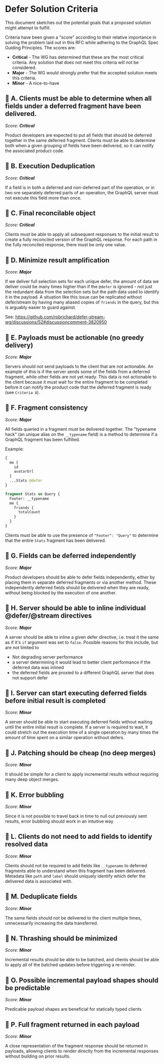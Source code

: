 # Defer Solution Criteria

This document sketches out the potential goals that a proposed solution might
attempt to fulfill.

Criteria have been given a "score" according to their relative importance in
solving the problem laid out in this RFC while adhering to the GraphQL Spec
Guiding Principles. The scores are:

- **Critical** - The WG has determined that these are the most critical
  criteria. Any solution that does not meet this criteria will not be
  considered.
- **Major** - The WG would strongly prefer that the accepted solution meets this
  criteria.
- **Minor** - A nice-to-have

## 🎯 A. Clients must be able to determine when all fields under a deferred fragment have been delivered.

_Score: **Critical**_

Product developers are expected to put all fields that should be deferred
together in the same deferred fragment. Clients must be able to determine both
when a given grouping of fields have been delivered, so it can notify the
associated product code.

## 🎯 B. Execution Deduplication

_Score: **Critical**_

If a field is in both a deferred and non-deferred part of the operation, or in
two ore separately deferred parts of an operation, the GraphQL server must not
execute this field more than once.

## 🎯 C. Final reconcilable object

_Score: **Critical**_

Clients must be able to apply all subsequent responses to the initial result to
create a fully reconciled version of the GraphQL response. For each path in the
fully reconciled response, there must be only one value.

## 🎯 D. Minimize result amplification

_Score: **Major**_

If we deliver full selection sets for each unique defer, the amount of data we
deliver could be many times higher than if the `@defer` is ignored - not just
the redundant data from the selection sets but the path data used to identify it
in the payload. A situation like this issue can be replicated without
defer/stream by having many aliased copies of `friends` in the query, but this
is arguably easier to guard against.

See:
https://github.com/robrichard/defer-stream-wg/discussions/52#discussioncomment-3820950

## 🎯 E. Payloads must be actionable (no greedy delivery)

_Score: **Major**_

Servers should not send payloads to the client that are not actionable. An
example of this is if the server sends some of the fields from a deferred
fragment, while other fields are not yet ready. This data is not actionable to
the client because it must wait for the entire fragment to be completed before
it can notify the product code that the deferred fragment is ready (see
`Criteria A`).

## 🎯 F. Fragment consistency

_Score: **Major**_

All fields queried in a fragment must be delivered together. The "typename hack"
(an unique alias on the `__typename` field) is a method to determine if a
GraphQL fragment has been fulfilled.

Example:

```graphql
{
  me {
    id
    avatarUrl
  }
  ...Stats @defer
}

fragment Stats on Query {
  Footer: __typename
  me {
    friends {
      totalCount
    }
  }
}
```

Clients must be able to use the presence of `"Footer": "Query"` to determine
that the entire `Stats` fragment has been delivered.

## 🎯 G. Fields can be deferred independently

_Score: **Major**_

Product developers should be able to defer fields independently, either by
placing them in separate deferred fragments or via another method. These
independently deferred fields should be delivered when they are ready, without
being blocked by the execution of one another.

## 🎯 H. Server should be able to inline individual @defer/@stream directives

_Score: **Major**_

A server should be able to inline a given defer directive, i.e. treat it the
same as if it's `if` argument was set to `false`. Possible reasons for this
include, but are not limited to

- Not degrading server performance
- a server determining it would lead to better client performance if the
  deferred data was inlined
- the deferred fields are proxied to a different GraphQL server that does not
  support defer

## 🎯 I. Server can start executing deferred fields before initial result is completed

_Score: **Minor**_

A server should be able to start executing deferred fields without waiting until
the entire initial result is complete. If a server is required to wait, it could
stretch out the execution time of a single operation by many times the amount of
time spent on a similar operation without defers.

## 🎯 J. Patching should be cheap (no deep merges)

_Score: **Minor**_

It should be simple for a client to apply incremental results without requiring
many deep object merges.

## 🎯 K. Error bubbling

_Score: **Minor**_

Since it is not possible to travel back in time to null out previously sent
results, error bubbling should work in an intuitive way

## 🎯 L. Clients do not need to add fields to identify resolved data

_Score: **Minor**_

Clients should not be required to add fields like `__typename` to deferred
fragments able to understand when this fragment has been delivered. Metadata
like `path` and `label` should uniquely identify which defer the delivered data
is associated with.

## 🎯 M. Deduplicate fields

_Score: **Minor**_

The same fields should not be delivered to the client multiple times,
unnecessarily increasing the data transferred.

## 🎯 N. Thrashing should be minimized

_Score: **Minor**_

Incremental results should be able to be batched, and clients should be able to
apply all of the batched updates before triggering a re-render.

## 🎯 O. Possible incremental payload shapes should be predictable

_Score: **Minor**_

Predicable payload shapes are beneficial for statically typed clients

## 🎯 P. Full fragment returned in each payload

_Score: **Minor**_

A close representation of the fragment response should be returned in payloads,
allowing clients to render directly from the incremental responses without
building on prior results.
